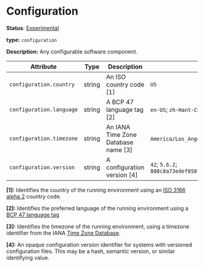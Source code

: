 # Configuration

**Status**: [Experimental](../../document-status.md)

**type:** `configuration`

**Description:** Any configurable software component.

<!-- semconv configuration -->
| Attribute  | Type | Description  | Examples  | Required |
|---|---|---|---|---|
| `configuration.country` | string | An ISO country code [1] | `US` | No |
| `configuration.language` | string | A BCP 47 language tag [2] | `en-US`; `zh-Hant-CN` | No |
| `configuration.timezone` | string | An IANA Time Zone Database name [3] | `America/Los_Angeles`; `UTC` | No |
| `configuration.version` | string | A configuration version [4] | `42`; `5.6.2`; `808c8a73edef058f84e4b51da57c07779e48ed94` | No |

**[1]:** Identifies the country of the running environment using an [ISO 3166 alpha 2](https://www.iso.org/iso-3166-country-codes.html) country code.

**[2]:** Identifies the preferred language of the running environment using a [BCP 47 language tag](https://tools.ietf.org/rfc/bcp/bcp47.txt)

**[3]:** Identifies the timezone of the running environment, using a timezone identifier from the IANA [Time Zone Database](https://www.iana.org/time-zones).

**[4]:** An opaque configuration version identifier for systems with versioned configuration files. This may be a hash, semantic version, or similar identifying value.
<!-- endsemconv -->
